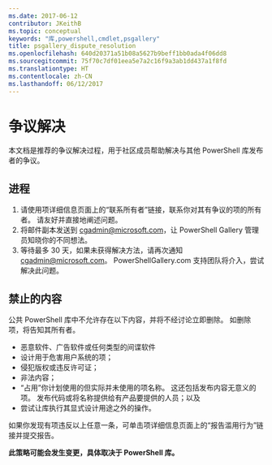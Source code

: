 ```yaml
---
ms.date: 2017-06-12
contributor: JKeithB
ms.topic: conceptual
keywords: "库,powershell,cmdlet,psgallery"
title: psgallery_dispute_resolution
ms.openlocfilehash: 640d20371a51b08a5627b9beff1bb0ada4f06dd8
ms.sourcegitcommit: 75f70c7df01eea5e7a2c16f9a3ab1dd437a1f8fd
ms.translationtype: HT
ms.contentlocale: zh-CN
ms.lasthandoff: 06/12/2017
---
```

# <a name="dispute-resolution"></a>争议解决

本文档是推荐的争议解决过程，用于社区成员帮助解决与其他 PowerShell 库发布者的争议。

## <a name="process"></a>进程

1. 请使用项详细信息页面上的“联系所有者”链接，联系你对其有争议的项的所有者。
请友好并直接地阐述问题。
2. 将邮件副本发送到 [cgadmin@microsoft.com](mailto:cgadmin@microsoft.com)，让 PowerShell Gallery 管理员知晓你的不同想法。
3. 等待最多 30 天，如果未获得解决方法，请再次通知 [cgadmin@microsoft.com](mailto:cgadmin@microsoft.com)。
PowerShellGallery.com 支持团队将介入，尝试解决此问题。


## <a name="prohibited-use"></a>禁止的内容

公共 PowerShell 库中不允许存在以下内容，并将不经讨论立即删除。  如删除项，将告知其所有者。

- 恶意软件、广告软件或任何类型的间谍软件
- 设计用于危害用户系统的项；
- 侵犯版权或违反许可证；
- 非法内容；
- “占用”你计划使用的但实际并未使用的项名称。 这还包括发布内容无意义的项。
发布代码或将名称提供给有产品要提供的人员；以及
- 尝试让库执行其显式设计用途之外的操作。


如果你发现有项违反以上任意一条，可单击项详细信息页面上的“报告滥用行为”链接并提交报告。

**此策略可能会发生变更，具体取决于 PowerShell 库。**


